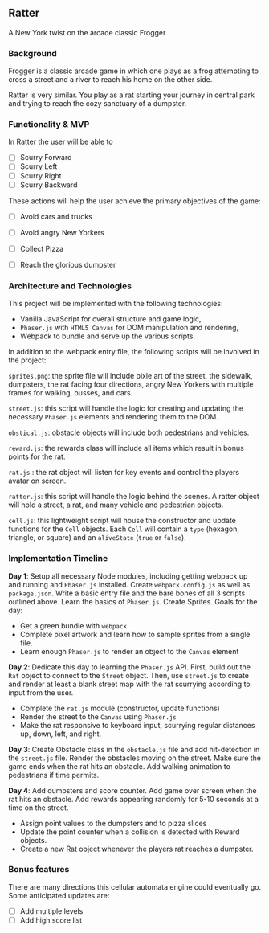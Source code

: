 ## Ratter
A  New York twist on the arcade classic Frogger

### Background

Frogger is a classic arcade game in which one plays as a frog attempting to cross a street and a river to reach his home on the other side.

Ratter is very similar. You play as a rat starting your journey in central park and trying to reach the cozy sanctuary of a dumpster.


### Functionality & MVP

In Ratter the user will be able to

- [ ] Scurry Forward
- [ ] Scurry Left
- [ ] Scurry Right
- [ ] Scurry Backward

These actions will help the user achieve the primary objectives of the game:

- [ ] Avoid cars and trucks
- [ ] Avoid angry New Yorkers
- [ ] Collect Pizza
- [ ] Reach the glorious dumpster


### Architecture and Technologies

This project will be implemented with the following technologies:

- Vanilla JavaScript for overall structure and game logic,
- `Phaser.js` with `HTML5 Canvas` for DOM manipulation and rendering,
- Webpack to bundle and serve up the various scripts.

In addition to the webpack entry file, the following scripts will be involved in the project:

`sprites.png`: the sprite file will include pixle art of the street, the sidewalk, dumpsters, the rat facing four directions, angry New Yorkers with multiple frames for walking, busses, and cars.

`street.js`: this script will handle the logic for creating and updating the necessary `Phaser.js` elements and rendering them to the DOM.

`obstical.js`: obstacle objects will include both pedestrians and vehicles.

`reward.js`: the rewards class will include all items which result in bonus points for the rat.

`rat.js` : the rat object will listen for key events and control the players avatar on screen.

`ratter.js`: this script will handle the logic behind the scenes.  A ratter object will hold a street, a rat, and many vehicle and pedestrian objects.

`cell.js`: this lightweight script will house the constructor and update functions for the `Cell` objects.  Each `Cell` will contain a `type` (hexagon, triangle, or square) and an `aliveState` (`true` or `false`).

### Implementation Timeline

**Day 1**: Setup all necessary Node modules, including getting webpack up and running and `Phaser.js` installed.  Create `webpack.config.js` as well as `package.json`.  Write a basic entry file and the bare bones of all 3 scripts outlined above.  Learn the basics of `Phaser.js`. Create Sprites. Goals for the day:

- Get a green bundle with `webpack`
- Complete pixel artwork and learn how to sample sprites from a single file.
- Learn enough `Phaser.js` to render an object to the `Canvas` element

**Day 2**: Dedicate this day to learning the `Phaser.js` API.  First, build out the `Rat` object to connect to the `Street` object.  Then, use `street.js` to create and render at least a blank street map with the rat scurrying according to input from the user.

- Complete the `rat.js` module (constructor, update functions)
- Render the street to the `Canvas` using `Phaser.js`
- Make the rat responsive to keyboard input, scurrying regular distances up, down, left, and right.

**Day 3**: Create Obstacle class in the `obstacle.js` file and add hit-detection in the `street.js` file. Render the obstacles moving on the street. Make sure the game ends when the rat hits an obstacle. Add walking animation to pedestrians if time permits.


**Day 4**: Add dumpsters and score counter. Add game over screen when the rat hits an obstacle. Add rewards appearing randomly for 5-10 seconds at a time on the street.

- Assign point values to the dumpsters and to pizza slices
- Update the point counter when a collision is detected with Reward objects.
- Create a new Rat object whenever the players rat reaches a dumpster.


### Bonus features

There are many directions this cellular automata engine could eventually go.  Some anticipated updates are:

- [ ] Add multiple levels
- [ ] Add high score list
